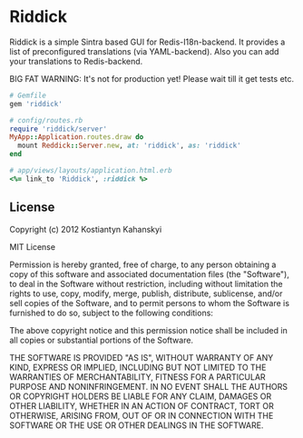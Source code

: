 # Riddick

Riddick is a simple Sintra based GUI for Redis-I18n-backend.
It provides a list of preconfigured translations (via YAML-backend).
Also you can add your translations to Redis-backend.

BIG FAT WARNING: It's not for production yet! Please wait till it get tests etc.

```ruby
# Gemfile
gem 'riddick'

# config/routes.rb
require 'riddick/server'
MyApp::Application.routes.draw do
  mount Reddick::Server.new, at: 'riddick', as: 'riddick'
end

# app/views/layouts/application.html.erb
<%= link_to 'Riddick', :riddick %>
```

## License

Copyright (c) 2012 Kostiantyn Kahanskyi

MIT License

Permission is hereby granted, free of charge, to any person obtaining
a copy of this software and associated documentation files (the
"Software"), to deal in the Software without restriction, including
without limitation the rights to use, copy, modify, merge, publish,
distribute, sublicense, and/or sell copies of the Software, and to
permit persons to whom the Software is furnished to do so, subject to
the following conditions:

The above copyright notice and this permission notice shall be
included in all copies or substantial portions of the Software.

THE SOFTWARE IS PROVIDED "AS IS", WITHOUT WARRANTY OF ANY KIND,
EXPRESS OR IMPLIED, INCLUDING BUT NOT LIMITED TO THE WARRANTIES OF
MERCHANTABILITY, FITNESS FOR A PARTICULAR PURPOSE AND
NONINFRINGEMENT. IN NO EVENT SHALL THE AUTHORS OR COPYRIGHT HOLDERS BE
LIABLE FOR ANY CLAIM, DAMAGES OR OTHER LIABILITY, WHETHER IN AN ACTION
OF CONTRACT, TORT OR OTHERWISE, ARISING FROM, OUT OF OR IN CONNECTION
WITH THE SOFTWARE OR THE USE OR OTHER DEALINGS IN THE SOFTWARE.

